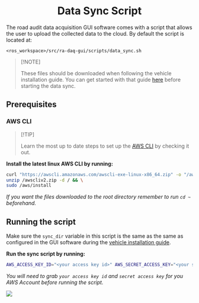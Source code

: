 <div align="center"><a name="readme-top"></a></div>

<h1 align="center">Data Sync Script</h1>

The road audit data acquisition GUI software comes with a script that allows the user to upload the collected data to the cloud. By default the script is located at:

`<ros_workspace>/src/ra-daq-gui/scripts/data_sync.sh`

> \[!NOTE]
>
> These files should be downloaded when following the vehicle installation guide. You can get started with that guide [here][vehicle-installation-guide-link] before starting the data sync.

## Prerequisites

### AWS CLI

> \[!TIP]
>
> Learn the most up to date steps to set up the [AWS CLI][docs-aws-cli-download-link] by checking it out.

<b>Install the latest linux AWS CLI by running:</b>

```bash
curl "https://awscli.amazonaws.com/awscli-exe-linux-x86_64.zip" -o "/awscliv2.zip" && \
unzip /awscliv2.zip -d / && \
sudo /aws/install
```

_If you want the files downloaded to the root directory remember to run `cd ~` beforehand._

## Running the script

Make sure the `sync_dir` variable in this script is the same as the same as configured in the GUI software during the [vehicle installation guide][vehicle-installation-guide-link].

<b>Run the sync script by running:</b>

```bash
AWS_ACCESS_KEY_ID="<your access key id>" AWS_SECRET_ACCESS_KEY="<your secret access key>" ./data-sync.sh
```

_You will need to grab `your access key id` and `secret access key` for you AWS Account before running the script._

[![][back-to-top]](#readme-top)

<!-- Link Groups -->

[back-to-top]: https://img.shields.io/badge/-Back_to_top-151515?style=flat-square
[docs-aws-cli-download-link]: https://docs.aws.amazon.com/cli/latest/userguide/getting-started-install.html
[vehicle-installation-guide-link]: https://github.com/arrat-tools/deploy/blob/main/guide-vehicle-installation/Install_Vehicle_Software.md
